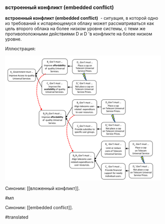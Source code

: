 ### встроенный конфликт (embedded conflict)

**встроенный конфликт (embedded conflict)**  - ситуация, в которой одно из требований к испаряющемуся облаку может рассматриваться как цель второго облака на более низком уровне системы, с теми же противоположными действиями D и D \'в конфликте на более низком уровне.

Иллюстрация:

![](images/image34.png)

Синоним: [[вложенный конфликт]].

#мп

Синоним: [[embedded conflict]].

#translated

